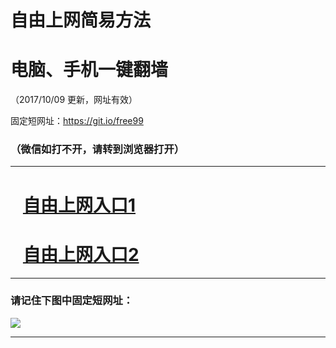 ﻿# 自由上网简易方法

# 电脑、手机一键翻墙

（2017/10/09 更新，网址有效）

固定短网址：https://git.io/free99

### （微信如打不开，请转到浏览器打开）


***





# &nbsp;&nbsp; <a href="http://ft1555514805.fwq-tz-1001.info/fwqtz01.html?t=100900121299 " target="_blank">自由上网入口1</a>
# &nbsp;&nbsp; <a href="http://ft2320912861.fwq-tz-1002.info/fwqtz02.html?t=100900121734 " target="_blank">自由上网入口2</a>
***

### 请记住下图中固定短网址：

<img src="https://s3-us-west-2.amazonaws.com/fwq-1001/yjfq-20170905okok.png" /> 


***

